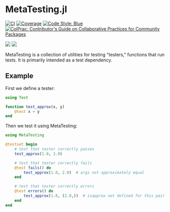 # MetaTesting.jl

[![CI](https://github.com/sethaxen/MetaTesting.jl/actions/workflows/CI.yml/badge.svg)](https://github.com/sethaxen/MetaTesting.jl/actions/workflows/CI.yml)
[![Coverage](https://codecov.io/gh/sethaxen/MetaTesting.jl/branch/main/graph/badge.svg)](https://codecov.io/gh/sethaxen/MetaTesting.jl)
[![Code Style: Blue](https://img.shields.io/badge/code%20style-blue-4495d1.svg)](https://github.com/invenia/BlueStyle)
[![ColPrac: Contributor's Guide on Collaborative Practices for Community Packages](https://img.shields.io/badge/ColPrac-Contributor's%20Guide-blueviolet)](https://github.com/SciML/ColPrac)


[![](https://img.shields.io/badge/docs-main-blue.svg)](https://sethaxen.github.io/MetaTesting.jl/dev)
[![](https://img.shields.io/badge/docs-stable-blue.svg)](https://sethaxen.github.io/MetaTesting.jl/stable)

MetaTesting is a collection of utilities for testing "testers," functions that run tests.
It is primarily intended as a test dependency.

## Example

First we define a tester:

```julia
using Test

function test_approx(x, y)
    @test x ≈ y
end
```

Then we test it using MetaTesting:

```julia
using MetaTesting

@testset begin
    # test that tester correctly passes
    test_approx(1.0, 1.0)

    # test that tester correctly fails
    @test fails() do
        test_approx(1.0, 2.0)  # args not approximately equal
    end

    # test that tester correctly errors
    @test errors() do
        test_approx(1.0, (2.0,))  # isapprox not defined for this pair of types
    end
end
```
